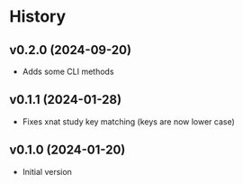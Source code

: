 # History

## v0.2.0 (2024-09-20)
* Adds some CLI methods

## v0.1.1 (2024-01-28)
* Fixes xnat study key matching (keys are now lower case)

## v0.1.0 (2024-01-20)

* Initial version
